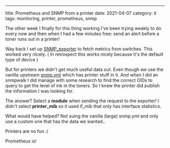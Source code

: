 ---
title: Prometheus and SNMP from a printer
date: 2021-04-07
category: it
tags: monitoring, printer, prometheus, snmp

The other week I finally for this thing working I've been trying weakly to do every now and then when I had a few minutes free: send an alert before a toner runs out in a printer!

Way back I set up [SNMP\_exporter](https://github.com/prometheus/snmp_exporter) to fetch metrics from switches. This worked very nicely. ( In retrospect this works nicely because it's the default type of device )

But for printers we didn't get much useful data out. Even though we use the vanilla upstream [snmp.yml](https://github.com/prometheus/snmp_exporter/blob/main/snmp.yml) which has printer stuff in it. And when I did an snmpwalk I did manage with some research to find the correct OIDs to query to get the level of ink in the toners. So I knew the printer did publish the information I was looking for.

The answer? Select a **module** when sending the request to the exporter! I didn't select **printer\_mib** so it used if\_mib that only has interface statistics.

What would have helped? Not suing the vanilla (large) snmp.yml and only use a custom one that has the data we wanted..

Printers are no fun :/

Prometheus is!
